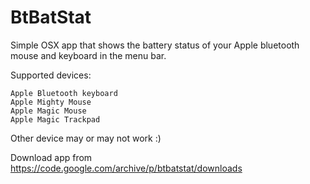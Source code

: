 # BtBatStat

Simple OSX app that shows the battery status of your Apple bluetooth mouse and keyboard in the menu bar.

Supported devices:

    Apple Bluetooth keyboard
    Apple Mighty Mouse
    Apple Magic Mouse
    Apple Magic Trackpad 

Other device may or may not work :)

Download app from <https://code.google.com/archive/p/btbatstat/downloads>
